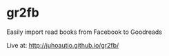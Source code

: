 gr2fb
=====

Easily import read books from Facebook to Goodreads

Live at:
http://juhoautio.github.io/gr2fb/

